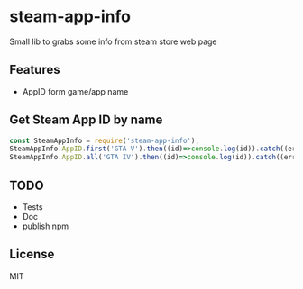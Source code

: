 # steam-app-info

 Small lib to grabs some info from steam store web page

 ## Features
 * AppID form game/app name

 ## Get Steam App ID by name

 ```javascript
const SteamAppInfo = require('steam-app-info');
SteamAppInfo.AppID.first('GTA V').then((id)=>console.log(id)).catch((err)=>console.log(err));
SteamAppInfo.AppID.all('GTA IV').then((id)=>console.log(id)).catch((err)=>console.log(err));
```

## TODO
* Tests
* Doc
* publish npm

## License
MIT

